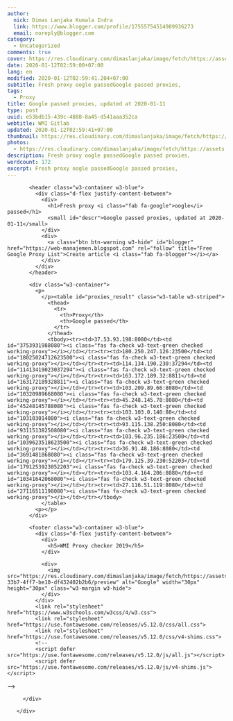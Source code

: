 ```yaml
---
author:
  nick: Dimas Lanjaka Kumala Indra
  link: https://www.blogger.com/profile/17555754514989936273
  email: noreply@blogger.com
category:
  - Uncategorized
comments: true
cover: https://res.cloudinary.com/dimaslanjaka/image/fetch/https://assets.materialup.com/uploads/82eae29e-33b7-4ff7-be10-df432402b2b6/preview
date: 2020-01-12T02:59:00+07:00
lang: en
modified: 2020-01-12T02:59:41.204+07:00
subtitle: Fresh proxy oogle passedGoogle passed proxies,
tags:
  - Proxy
title: Google passed proxies, updated at 2020-01-11
type: post
uuid: e53bdb15-439c-4888-8a45-d541aaa352ca
webtitle: WMI Gitlab
updated: 2020-01-12T02:59:41+07:00
thumbnail: https://res.cloudinary.com/dimaslanjaka/image/fetch/https://assets.materialup.com/uploads/82eae29e-33b7-4ff7-be10-df432402b2b6/preview
photos:
  - https://res.cloudinary.com/dimaslanjaka/image/fetch/https://assets.materialup.com/uploads/82eae29e-33b7-4ff7-be10-df432402b2b6/preview
description: Fresh proxy oogle passedGoogle passed proxies,
wordcount: 172
excerpt: Fresh proxy oogle passedGoogle passed proxies,
---
```


<div id="proxy_result_wrapper">
         <div class="w3-card-4">

           <header class="w3-container w3-blue">
             <div class="d-flex justify-content-between">
               <div>
                 <h1>Fresh proxy <i class="fab fa-google">oogle</i> passed</h1>
                 <small id="descr">Google passed proxies, updated at 2020-01-11</small>
               </div>
               <div>
                 <a class="btn btn-warning w3-hide" id="blogger" href="https://web-manajemen.blogspot.com" rel="follow" title="Free Google Proxy List">Create article <i class="fab fa-blogger"></i></a>
               </div>
             </div>
           </header>

           <div class="w3-container">
             <p>
               </p><table id="proxies_result" class="w3-table w3-striped">
                 <thead>
                   <tr>
                     <th>Proxy</th>
                     <th>Google passed</th>
                   </tr>
                 </thead>
                 <tbody><tr><td>37.53.93.198:8080</td><td id="3753931988080"><i class="fas fa-check w3-text-green checked working-proxy"></i></td></tr><tr><td>180.250.247.126:23500</td><td id="18025024712623500"><i class="fas fa-check w3-text-green checked working-proxy"></i></td></tr><tr><td>114.134.190.230:37294</td><td id="11413419023037294"><i class="fas fa-check w3-text-green checked working-proxy"></i></td></tr><tr><td>163.172.189.32:8811</td><td id="163172189328811"><i class="fas fa-check w3-text-green checked working-proxy"></i></td></tr><tr><td>103.209.89.66:8080</td><td id="10320989668080"><i class="fas fa-check w3-text-green checked working-proxy"></i></td></tr><tr><td>45.248.145.78:8080</td><td id="45248145788080"><i class="fas fa-check w3-text-green checked working-proxy"></i></td></tr><tr><td>103.103.0.140:80</td><td id="103103014080"><i class="fas fa-check w3-text-green checked working-proxy"></i></td></tr><tr><td>93.115.138.250:8080</td><td id="931151382508080"><i class="fas fa-check w3-text-green checked working-proxy"></i></td></tr><tr><td>103.96.235.186:23500</td><td id="1039623518623500"><i class="fas fa-check w3-text-green checked working-proxy"></i></td></tr><tr><td>36.91.48.186:8080</td><td id="3691481868080"><i class="fas fa-check w3-text-green checked working-proxy"></i></td></tr><tr><td>179.125.39.230:52203</td><td id="1791253923052203"><i class="fas fa-check w3-text-green checked working-proxy"></i></td></tr><tr><td>103.4.164.206:8080</td><td id="10341642068080"><i class="fas fa-check w3-text-green checked working-proxy"></i></td></tr><tr><td>27.116.51.119:8080</td><td id="27116511198080"><i class="fas fa-check w3-text-green checked working-proxy"></i></td></tr></tbody>
               </table>
             <p></p>
           </div>

           <footer class="w3-container w3-blue">
             <div class="d-flex justify-content-between">
               <div>
                 <h5>WMI Proxy checker 2019</h5>
               </div>

               <div>
                 <img src="https://res.cloudinary.com/dimaslanjaka/image/fetch/https://assets.materialup.com/uploads/82eae29e-33b7-4ff7-be10-df432402b2b6/preview" alt="Google" width="30px" height="30px" class="w3-margin w3-hide">
               </div>
             </div>
             <link rel="stylesheet" href="https://www.w3schools.com/w3css/4/w3.css">
             <link rel="stylesheet" href="https://use.fontawesome.com/releases/v5.12.0/css/all.css">
             <link rel="stylesheet" href="https://use.fontawesome.com/releases/v5.12.0/css/v4-shims.css">
             <!--
             <script defer src="https://use.fontawesome.com/releases/v5.12.0/js/all.js"></script>
             <script defer src="https://use.fontawesome.com/releases/v5.12.0/js/v4-shims.js"></script>
 -->
           </footer>

         </div>

       </div>
